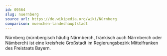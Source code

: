```yaml
---
id: 09564
slug: nuernberg
source_url: https://de.wikipedia.org/wiki/Nürnberg
comparison: muenchen-landeshauptstadt
---
```


Nürnberg (nürnbergisch häufig Närmberch, fränkisch auch Närrnberch oder Nämberch) ist eine kreisfreie Großstadt im Regierungsbezirk Mittelfranken des Freistaats Bayern.
